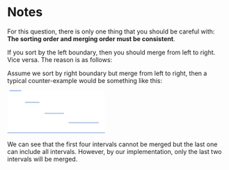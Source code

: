 # Notes

For this question, there is only one thing that you should be careful with: **The sorting order and merging order must be consistent**.

If you sort by the left boundary, then you should merge from left to right. Vice versa. The reason is as follows: 

Assume we sort by right boundary but merge from left to right, then a typical counter-example would be something like this:

<img src="Picture.png" alt="Picture" style="zoom:22%;" />

We can see that the first four intervals cannot be merged but the last one can include all intervals. However, by our implementation, only the last two intervals will be merged.